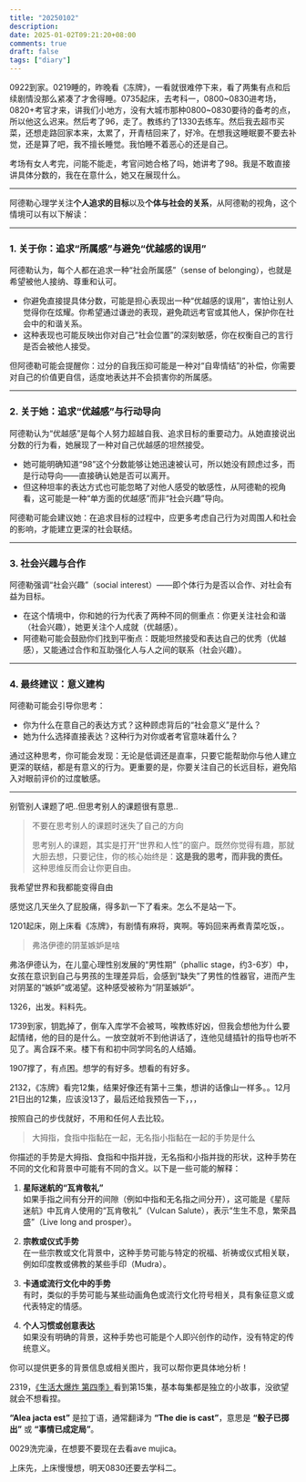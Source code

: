 ```yaml
---
title: "20250102"
description: 
date: 2025-01-02T09:21:20+08:00
comments: true
draft: false
tags: ["diary"]
---
```

0922到家。0219睡的，昨晚看《冻牌》，一看就很难停下来，看了两集有点和后续剧情没那么紧凑了才舍得睡。0735起床，去考科一，0800~0830进考场，0820+考官才来，讲我们小地方，没有大城市那种0800~0830要待的备考的点，所以他这么迟来。然后考了96，走了。教练约了1330去练车。然后我去超市买菜，还想走路回家本来，太累了，开青桔回来了，好冷。在想我这睡眠要不要去补觉，还是算了吧，我不擅长睡觉。我怕睡不着恶心的还是自己。

考场有女人考完，问能不能走，考官问她合格了吗，她讲考了98。我是不敢直接讲具体分数的，我在在意什么，她又在展现什么。

---

阿德勒心理学关注**个人追求的目标**以及**个体与社会的关系**，从阿德勒的视角，这个情境可以有以下解读：

---

### 1. **关于你：追求“所属感”与避免“优越感的误用”**
阿德勒认为，每个人都在追求一种“社会所属感”（sense of belonging），也就是希望被他人接纳、尊重和认可。  
- 你避免直接提具体分数，可能是担心表现出一种“优越感的误用”，害怕让别人觉得你在炫耀。你希望通过谦逊的表现，避免疏远考官或其他人，保护你在社会中的和谐关系。
- 这种表现也可能反映出你对自己“社会位置”的深刻敏感，你在权衡自己的言行是否会被他人接受。

但阿德勒可能会提醒你：过分的自我压抑可能是一种对“自卑情结”的补偿，你需要对自己的价值更自信，适度地表达并不会损害你的所属感。

---

### 2. **关于她：追求“优越感”与行动导向**
阿德勒认为“优越感”是每个人努力超越自我、追求目标的重要动力。从她直接说出分数的行为看，她展现了一种对自己优越感的坦然接受。  
- 她可能明确知道“98”这个分数能够让她迅速被认可，所以她没有顾虑过多，而是行动导向——直接确认她是否可以离开。
- 但这种坦率的表达方式也可能忽略了对他人感受的敏感性，从阿德勒的视角看，这可能是一种“单方面的优越感”而非“社会兴趣”导向。

阿德勒可能会建议她：在追求目标的过程中，应更多考虑自己行为对周围人和社会的影响，才能建立更深的社会联结。

---

### 3. **社会兴趣与合作**
阿德勒强调“社会兴趣”（social interest）——即个体行为是否以合作、对社会有益为目标。
- 在这个情境中，你和她的行为代表了两种不同的侧重点：你更关注社会和谐（社会兴趣），她更关注个人成就（优越感）。
- 阿德勒可能会鼓励你们找到平衡点：既能坦然接受和表达自己的优秀（优越感），又能通过合作和互助强化人与人之间的联系（社会兴趣）。

---

### 4. **最终建议：意义建构**
阿德勒可能会引导你思考：  
- 你为什么在意自己的表达方式？这种顾虑背后的“社会意义”是什么？  
- 她为什么选择直接表达？这种行为对你或者考官意味着什么？

通过这种思考，你可能会发现：无论是低调还是直率，只要它能帮助你与他人建立更深的联结，都是有意义的行为。更重要的是，你要关注自己的长远目标，避免陷入对眼前评价的过度敏感。

---

别管别人课题了吧..但思考别人的课题很有意思..

>不要在思考别人的课题时迷失了自己的方向
>
>思考别人的课题，其实是打开“世界和人性”的窗户。既然你觉得有趣，那就大胆去想，只要记住，你的核心始终是：**这是我的思考，而非我的责任。** 这种思维反而会让你更自由。

我希望世界和我都能变得自由

感觉这几天坐久了屁股痛，得多趴一下了看来。怎么不是站一下。

1201起床，刚上床看《冻牌》，有剧情有麻将，爽啊。等妈回来再煮青菜吃饭，。

>弗洛伊德的阴茎嫉妒是啥

弗洛伊德认为，在儿童心理性别发展的“男性期”（phallic stage，约3-6岁）中，女孩在意识到自己与男孩的生理差异后，会感到“缺失”了男性的性器官，进而产生对阴茎的“嫉妒”或渴望。这种感受被称为“阴茎嫉妒”。

1326，出发。料料先。

1739到家，钥匙掉了，倒车入库学不会被骂，唉教练好凶，但我会想他为什么要起情绪，他的目的是什么。一放空就听不到他讲话了，连他见缝插针的指导也听不见了。离合踩不来。楼下有和初中同学同名的人结婚。

1907撑了，有点困。想学的有好多。想看的有好多。

2132，《冻牌》看完12集，结果好像还有第十三集，想讲的话像山一样多。。12月21日出的12集，应该没13了，最后还给我预告一下，，，

按照自己的步伐就好，不用和任何人去比较。

>大拇指，食指中指黏在一起，无名指小指黏在一起的手势是什么

你描述的手势是大拇指、食指和中指并拢，无名指和小指并拢的形状，这种手势在不同的文化和背景中可能有不同的含义。以下是一些可能的解释：  

1. **星际迷航的“瓦肯敬礼”**  
   如果手指之间有分开的间隙（例如中指和无名指之间分开），这可能是《星际迷航》中瓦肯人使用的“瓦肯敬礼”（Vulcan Salute），表示“生生不息，繁荣昌盛”（Live long and prosper）。

2. **宗教或仪式手势**  
   在一些宗教或文化背景中，这种手势可能与特定的祝福、祈祷或仪式相关联，例如印度教或佛教的某些手印（Mudra）。

3. **卡通或流行文化中的手势**  
   有时，类似的手势可能与某些动画角色或流行文化符号相关，具有象征意义或代表特定的情感。

4. **个人习惯或创意表达**  
   如果没有明确的背景，这种手势也可能是个人即兴创作的动作，没有特定的传统意义。  

你可以提供更多的背景信息或相关图片，我可以帮你更具体地分析！

2319，[《生活大爆炸 第四季》](https://xiaoyakankan.com/post/d76fb63b55.html?vod=164_30135-14)看到第15集，基本每集都是独立的小故事，没欲望就会不想看捏。

**“Alea jacta est”** 是拉丁语，通常翻译为 **“The die is cast”**，意思是 **“骰子已掷出”** 或 **“事情已成定局”**。

0029洗完澡，在想要不要现在去看ave mujica。

上床先，上床慢慢想，明天0830还要去学科二。